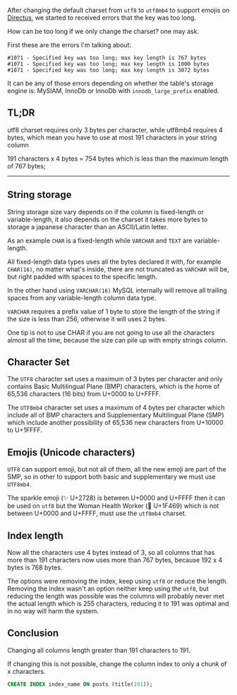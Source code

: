 After changing the default charset from `utf8` to `utf8mb4` to support emojis on [Directus](https://getdirectus.com), we started to received errors that the key was too long.
 
How can be too long if we only change the charset? one may ask.

First these are the errors I'm talking about:

```
#1071 - Specified key was too long; max key length is 767 bytes
#1071 - Specified key was too long; max key length is 1000 bytes
#1071 - Specified key was too long; max key length is 3072 bytes
```

It can be any of those errors depending on whether the table's storage engine is: MySIAM, InnoDb or InnoDb with `innodb_large_prefix` enabled.


## TL;DR

utf8 charset requires only 3 bytes per character, while utf8mb4 requires 4 bytes, which mean you have to use at most 191 characters in your string column

191 characters x 4 bytes = 754 bytes which is less than the maximum length of 767 bytes;

---

## String storage

String storage size vary depends on if the column is fixed-length or variable-length, it also depends on the charset it takes more bytes to storage a japanese character than an ASCII/Latin letter.

As an example `CHAR` is a fixed-length while `VARCHAR` and `TEXT` are variable-length.

All fixed-length data types uses all the bytes declared it with, for example `CHAR(16)`, no matter what's inside, there are not truncated as `VARCHAR` will be, but right padded with spaces to the specific length.

In the other hand using `VARCHAR(16)` MySQL internally will remove all trailing spaces from any variable-length column data type.

`VARCHAR` requires a prefix value of 1 byte to store the length of the string if the size is less than 256, otherwise it will uses 2 bytes.
 
One tip is not to use CHAR if you are not going to use all the characters almost all the time, because the size can pile up with empty strings column.

## Character Set

The `UTF8` character set uses a maximum of 3 bytes per character and only contains Basic Multilingual Plane (BMP) characters, which is the home of 65,536 characters (16 bits) from U+0000 to U+FFFF.

The `UTF8mb4` character set uses a maximum of 4 bytes per character which include all of BMP characters and Supplementary Multilingual Plane (SMP) which include another possibility of 65,536 new characters from U+10000 to U+1FFFF.

## Emojis (Unicode characters)

`UTF8` can support emoji, but not all of them, all the new emoji are part of the SMP, so in other to support both basic and supplementary we must use `UTF8mb4`.

The sparkle emoji (✨ U+2728) is between U+0000 and U+FFFF then it can be used on `utf8` but the Woman Health Worker (👩 U+1F469) which is not between U+0000 and U+FFFF, must use the `utf8mb4` charset.

## Index length

Now all the characters use 4 bytes instead of 3, so all columns that has more than 191 characters now uses more than 767 bytes, because 192 x 4 bytes is 768 bytes.
 
The options were removing the index, keep using `utf8` or reduce the length. Removing the index wasn't an option neither keep using the `utf8`, but reducing the length was possible was the columns will probably never met the actual length which is 255 characters, reducing it to 191 was optimal and in no way will harm the system.

## Conclusion

Changing all columns length greater than 191 characters to 191.

If changing this is not possible, change the column index to only a chunk of x characters.

```sql
CREATE INDEX index_name ON posts (title(191));
```